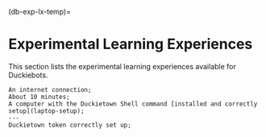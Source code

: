 (db-exp-lx-temp)=
# Experimental Learning Experiences 

This section lists the experimental learning experiences available for Duckiebots.

```{needget}
An internet connection;
About 10 minutes;
A computer with the Duckietown Shell command [installed and correctly setup](laptop-setup);
---
Duckietown token correctly set up;
```

```{tableofcontents}
```
